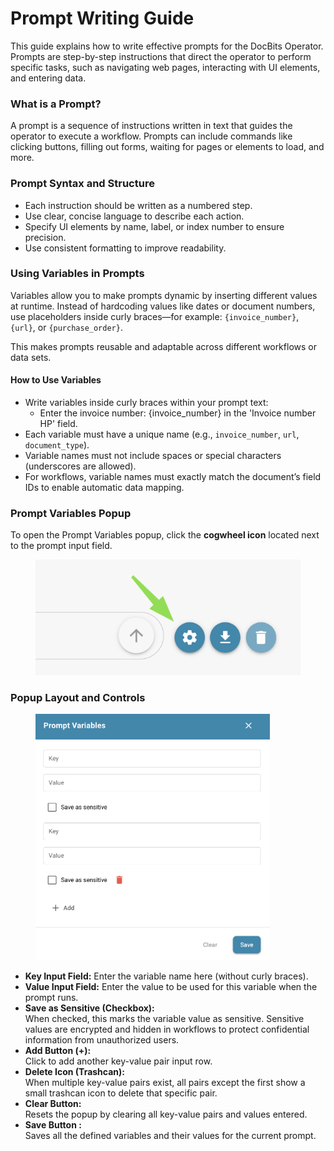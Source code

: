 # Prompt Writing Guide

This guide explains how to write effective prompts for the DocBits Operator. Prompts are step-by-step instructions that direct the operator to perform specific tasks, such as navigating web pages, interacting with UI elements, and entering data.

### What is a Prompt?

A prompt is a sequence of instructions written in text that guides the operator to execute a workflow. Prompts can include commands like clicking buttons, filling out forms, waiting for pages or elements to load, and more.

### Prompt Syntax and Structure

* Each instruction should be written as a numbered step.
* Use clear, concise language to describe each action.
* Specify UI elements by name, label, or index number to ensure precision.
* Use consistent formatting to improve readability.

### Using Variables in Prompts

Variables allow you to make prompts dynamic by inserting different values at runtime. Instead of hardcoding values like dates or document numbers, use placeholders inside curly braces—for example: `{invoice_number}`, `{url}`, or `{purchase_order}`.

This makes prompts reusable and adaptable across different workflows or data sets.

#### How to Use Variables

* Write variables inside curly braces within your prompt text:
  * Enter the invoice number: {invoice\_number} in the 'Invoice number HP' field.
* Each variable must have a unique name (e.g., `invoice_number`, `url`, `document_type`).
* Variable names must not include spaces or special characters (underscores are allowed).
* For workflows, variable names must exactly match the document’s field IDs to enable automatic data mapping.

### Prompt Variables Popup

To open the Prompt Variables popup, click the **cogwheel icon** located next to the prompt input field.

<div align="left"><figure><img src="../../.gitbook/assets/image (10).png" alt="" width="426"><figcaption></figcaption></figure></div>

### Popup Layout and Controls

<div align="left"><figure><img src="../../.gitbook/assets/image (12).png" alt="" width="375"><figcaption></figcaption></figure></div>

* **Key Input Field:** Enter the variable name here (without curly braces).
* **Value Input Field:** Enter the value to be used for this variable when the prompt runs.
* **Save as Sensitive (Checkbox):**\
  When checked, this marks the variable value as sensitive. Sensitive values are encrypted and hidden in workflows to protect confidential information from unauthorized users.
* **Add Button (+):**\
  Click to add another key-value pair input row.
* **Delete Icon (Trashcan):**\
  When multiple key-value pairs exist, all pairs except the first show a small trashcan icon to delete that specific pair.
* **Clear Button:**\
  Resets the popup by clearing all key-value pairs and values entered.
* **Save Button :**\
  Saves all the defined variables and their values for the current prompt.
